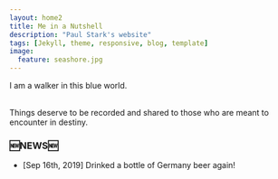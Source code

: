 ```yaml
---
layout: home2
title: Me in a Nutshell
description: "Paul Stark's website"
tags: [Jekyll, theme, responsive, blog, template]
image:
  feature: seashore.jpg
---
```


I am a walker in this blue world.

<br />
Things deserve to be recorded and shared to those who are meant to encounter in destiny.

### 🆕NEWS🆕
* [Sep 16th, 2019] Drinked a bottle of Germany beer again!